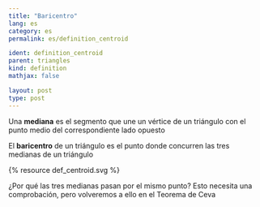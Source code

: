```yaml
---
title: "Baricentro"
lang: es
category: es
permalink: es/definition_centroid

ident: definition_centroid
parent: triangles
kind: definition
mathjax: false

layout: post
type: post
---
```


Una **mediana** es el segmento que une un vértice de un triángulo con el punto medio del correspondiente lado opuesto

El **baricentro** de un triángulo es el punto donde concurren las tres medianas de un triángulo

{% resource def_centroid.svg %}

¿Por qué las tres medianas pasan por el mismo punto? Esto necesita una comprobación, pero volveremos a ello en el Teorema de Ceva